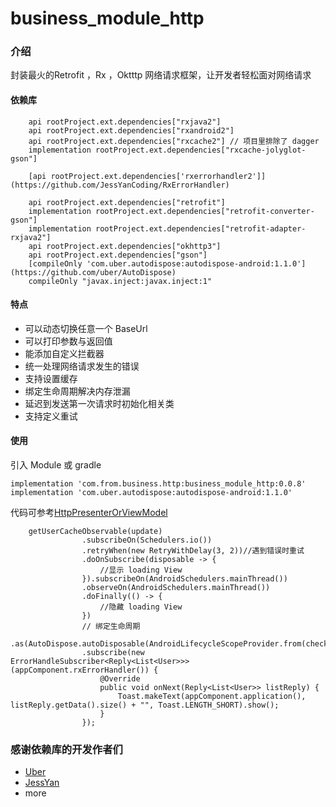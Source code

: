 # business_module_http

### 介绍
封装最火的Retrofit ，Rx ，Oktttp 网络请求框架，让开发者轻松面对网络请求

#### 依赖库
```
    api rootProject.ext.dependencies["rxjava2"]
    api rootProject.ext.dependencies["rxandroid2"]
    api rootProject.ext.dependencies["rxcache2"] // 项目里排除了 dagger
    implementation rootProject.ext.dependencies["rxcache-jolyglot-gson"]

    [api rootProject.ext.dependencies['rxerrorhandler2']](https://github.com/JessYanCoding/RxErrorHandler)

    api rootProject.ext.dependencies["retrofit"]
    implementation rootProject.ext.dependencies["retrofit-converter-gson"]
    implementation rootProject.ext.dependencies["retrofit-adapter-rxjava2"]
    api rootProject.ext.dependencies["okhttp3"]
    api rootProject.ext.dependencies["gson"]
    [compileOnly 'com.uber.autodispose:autodispose-android:1.1.0'](https://github.com/uber/AutoDispose)
    compileOnly "javax.inject:javax.inject:1"
```

#### 特点
- 可以动态切换任意一个 BaseUrl
- 可以打印参数与返回值
- 能添加自定义拦截器
- 统一处理网络请求发生的错误
- 支持设置缓存
- 绑定生命周期解决内存泄漏
- 延迟到发送第一次请求时初始化相关类
- 支持定义重试

#### 使用
引入 Module 或 gradle
```
implementation 'com.from.business.http:business_module_http:0.0.8'
implementation 'com.uber.autodispose:autodispose-android:1.1.0'

```
代码可参考[HttpPresenterOrViewModel](https://github.com/xwc520/BusinessComponent/blob/master/app/src/main/java/me/businesscomponent/activity/HttpPresenterOrViewModel.java)
```
    getUserCacheObservable(update)
                .subscribeOn(Schedulers.io())
                .retryWhen(new RetryWithDelay(3, 2))//遇到错误时重试
                .doOnSubscribe(disposable -> {
                    //显示 loading View
                }).subscribeOn(AndroidSchedulers.mainThread())
                .observeOn(AndroidSchedulers.mainThread())
                .doFinally(() -> {
                    //隐藏 loading View
                })
                // 绑定生命周期
                .as(AutoDispose.autoDisposable(AndroidLifecycleScopeProvider.from(checkNotNull(mLifecycle))))
                .subscribe(new ErrorHandleSubscriber<Reply<List<User>>>(appComponent.rxErrorHandler()) {
                    @Override
                    public void onNext(Reply<List<User>> listReply) {
                        Toast.makeText(appComponent.application(), listReply.getData().size() + "", Toast.LENGTH_SHORT).show();
                    }
                });

```

### 感谢依赖库的开发作者们
- [Uber](https://github.com/uber)
- [JessYan](https://github.com/JessYanCoding)
- more




